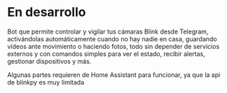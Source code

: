 # En desarrollo

Bot que permite controlar y vigilar tus cámaras Blink desde Telegram, activándolas automáticamente cuando no hay nadie en casa, guardando vídeos ante movimiento o haciendo fotos, todo sin depender de servicios externos y con comandos simples para ver el estado, recibir alertas, gestionar dispositivos y más.

Algunas partes requieren de Home Assistant para funcionar, ya que la api de blinkpy es muy limitada